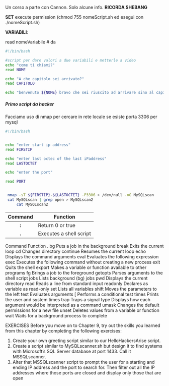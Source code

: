 
Un corso a parte con Cannon. 
Solo alcune info.
**RICORDA SHEBANG**

**SET** execute permission (chmod 755 nomeScript.sh ed esegui con ./nomeScript.sh)

**VARIABILI**:

read nomeVariabile # da 

```sh
#!/bin/bash

#script per dare valori a due variabili e metterle a video
echo "come ti chiami?"
read NOME 

echo "A che capitolo sei arrivato?"
read CAPITOLO

echo "benvenuto ${NOME} bravo che sei riuscito ad arrivare sino al capitol ${CAPITOLO}"

```
##### Primo script da hacker

Facciamo uso di nmap per cercare in rete locale se esiste porta 3306 per mysql

```sh
#!/bin/bash


echo "enter start ip address"
read FIRSTIP

echo "enter last octec of the last iPaddress"
read LASTOCTET

echo "enter the port"

read PORT


 nmap -sT ${FIRSTIP}-${LASTOCTET} -P3306 > /dev/null -oG MySQLscan
 cat MySQLscan | grep open > MySQLscan2
	 cat MySQLscan2

```

| Command | Function                |
| :-----: | ----------------------- |
|  **:**  | Return 0 or true        |
|  **.**  | Executes a shell script |

Command Function  . bg Puts a job in the background break Exits the current loop cd Changes directory continue Resumes the current loop echo Displays the command arguments eval Evaluates the following expression exec Executes the following command without creating a new process exit Quits the shell export Makes a variable or function available to other programs fg Brings a job to the foreground getopts Parses arguments to the shell script jobs Lists background (bg) jobs pwd Displays the current directory read Reads a line from standard input readonly Declares as variable as read-only set Lists all variables shift Moves the parameters to the left test Evaluates arguments [ Performs a conditional test times Prints the user and system times trap Traps a signal type Displays how each argument would be interpreted as a command umask Changes the default permissions for a new file unset Deletes values from a variable or function wait Waits for a background process to complete


EXERCISES Before you move on to Chapter 9, try out the skills you learned from this chapter by completing the following exercises: 
1. Create your own greeting script similar to our HelloHackersArise script. 
2. Create a script similar to MySQLscanner.sh but design it to find systems with Microsoft’s SQL Server database at port 1433. Call it MSSQLscanner. 
3. Alter that MSSQLscanner script to prompt the user for a starting and ending IP address and the port to search for. Then filter out all the IP addresses where those ports are closed and display only those that are open